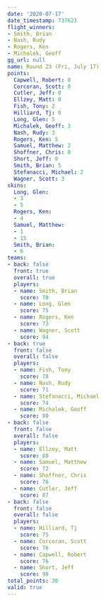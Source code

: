 ```yaml
---
date: '2020-07-17'
date_timestamp: 737623
flight_winners:
- Smith, Brian
- Nash, Rudy
- Rogers, Ken
- Michalek, Geoff
gg_url: null
name: Round 23 (Fri, July 17)
points:
  Capwell, Robert: 0
  Corcoran, Scott: 0
  Cutler, Jeff: 0
  Ellzey, Matt: 0
  Fish, Tony: 2
  Hilliard, Tj: 0
  Long, Glen: 5
  Michalek, Geoff: 3
  Nash, Rudy: 3
  Rogers, Ken: 5
  Samuel, Matthew: 2
  Shoffner, Chris: 0
  Short, Jeff: 0
  Smith, Brian: 5
  Stefanacci, Michael: 2
  Wagner, Scott: 3
skins:
  Long, Glen:
  - 3
  - 5
  Rogers, Ken:
  - 4
  Samuel, Matthew:
  - 1
  - 15
  Smith, Brian:
  - 6
teams:
- back: false
  front: true
  overall: true
  players:
  - name: Smith, Brian
    score: 70
  - name: Long, Glen
    score: 75
  - name: Rogers, Ken
    score: 73
  - name: Wagner, Scott
    score: 94
- back: true
  front: false
  overall: false
  players:
  - name: Fish, Tony
    score: 78
  - name: Nash, Rudy
    score: 71
  - name: Stefanacci, Michael
    score: 74
  - name: Michalek, Geoff
    score: 80
- back: false
  front: false
  overall: false
  players:
  - name: Ellzey, Matt
    score: 80
  - name: Samuel, Matthew
    score: 72
  - name: Shoffner, Chris
    score: 76
  - name: Cutler, Jeff
    score: 87
- back: false
  front: false
  overall: false
  players:
  - name: Hilliard, Tj
    score: 75
  - name: Corcoran, Scott
    score: 76
  - name: Capwell, Robert
    score: 76
  - name: Short, Jeff
    score: 90
total_points: 30
valid: true
---
```

